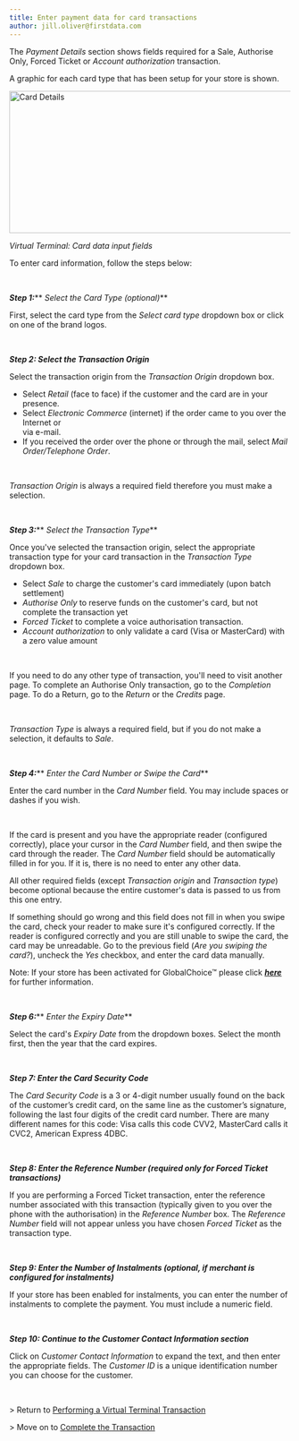 ```yaml
---
title: Enter payment data for card transactions
author: jill.oliver@firstdata.com
---
```


<span>The <em>Payment Details</em> section shows fields required for a Sale, Authorise Only, Forced Ticket or <em>Account authorization</em> transaction.</span>

<span>A graphic for each card type that has been setup for your store is shown.</span>

<img alt="Card Details" data-align="center" data-entity-type="file" data-entity-uuid="3cb1eba1-fccc-4ef6-8dd8-c3b5e3a4f498" height="254" src="/sites/default/files/inline-images/Card%20info.png" width="633" /> 

<span><em><span>Virtual Terminal: Card data input fields<span>&nbsp;</span></span></em></span>

<span>To enter card information, follow the steps below:</span>

<span>&nbsp;</span>

**_<span>Step 1:</span>_**** <span><em>Select the Card Type (optional)</em></span>**

<span>First, select the card type from the <em>Select card type</em> dropdown box or click on one of the brand logos.</span>

<span>&nbsp;</span>

**_<span>Step 2: Select the Transaction Origin</span>_**

<span>Select the transaction origin from the <em>Transaction Origin</em> dropdown box.</span>

  * <span><span><span><span>Select <em>Retail</em> (face to face) if the customer and the card are in your presence. </span></span></span></span>
  * <span><span><span><span>Select <em>Electronic Commerce</em> (internet) if the order came to you over the Internet or<br /> via e-mail.</span></span></span></span>
  * <span><span><span><span>If you received the order over the phone or through the mail, select <em>Mail Order/Telephone Order</em>.</span></span></span></span>

_<span>&nbsp;</span>_

_<span>Transaction Origin</span>_ <span>is always a required field therefore you must make a selection.</span>

<span>&nbsp;</span>

**_<span>Step 3:</span>_**** <span><em>Select the Transaction Type</em></span>**

<span>Once you've selected the transaction origin, select the appropriate transaction type for your card transaction in the <em>Transaction Type</em> dropdown box.</span>

  * <span><span><span><span>Select <em>Sale</em> to charge the customer's card immediately (upon batch settlement)</span></span></span></span>
  * <span><span><span><em><span>Authorise Only</span></em><span> to reserve funds on the customer's card, but not complete the transaction yet</span></span></span></span>
  * <span><span><span><em><span>Forced Ticket</span></em><span> to complete a voice authorisation transaction.</span></span></span></span>
  * <span><span><span><em><span>Account authorization</span></em><span> to only validate a card (Visa or MasterCard) with a zero value amount </span></span></span></span>

<span>&nbsp;</span>

<span>If you need to do any other type of transaction, you'll need to visit another page. To complete an Authorise Only transaction, go to the <em>Completion</em> page. To do a Return, go to the <em>Return</em> or the <em>Credits</em> page.</span>

<span>&nbsp;</span>

_<span>Transaction Type</span>_ <span>is always a required field, but if you do not make a selection, it defaults to <em>Sale</em>.</span>

<span>&nbsp;</span>

**_<span>Step 4:</span>_**** <span><em>Enter the Card Number or Swipe the Card</em></span>**

<span>Enter the card number in the <em>Card Number</em> field. You may include spaces or dashes if you wish.</span>

<span>&nbsp;</span>

<span>If the card is present and you have the appropriate reader (configured correctly), place your cursor in the <em>Card Number</em> field, and then swipe the card through the reader. The <em>Card Number</em> field should be automatically filled in for you. If it is, there is no need to enter any other data.</span>

<span>All other required fields (except <em>Transaction origin</em> and <em>Transaction type</em>) become optional because the entire customer's data is passed to us from this one entry.</span>

<span>If something should go wrong and this field does not fill in when you swipe the card, check your reader to make sure it's configured correctly. If the reader is configured correctly and you are still unable to swipe the card, the card may be unreadable. Go to the previous field (<em>Are you swiping the card?</em>), uncheck the <em>Yes</em> checkbox, and enter the card data manually.</span>

<span>Note: If your store has been activated for GlobalChoice™ please click <a href="http://test-ndpfdc.pantheonsite.io/org/gateway/node/57"><em><strong>here</strong></em></a> for further information.</span>

&nbsp;

**_<span>Step 6:</span>_**** <span><em>Enter the Expiry Date</em></span>**

<span>Select the card's <em>Expiry Date</em> from the dropdown boxes. Select the month first, then the year that the card expires.</span>

<span>&nbsp;</span>

**_<span>Step 7: Enter the Card Security Code</span>_**

<span>The <em>Card Security Code</em> is a 3 or 4-digit number usually found on the back of the customer’s credit card, on the same line as the customer’s signature, following the last four digits of the credit card number. There are many different names for this code: Visa calls this code CVV2, MasterCard calls it CVC2, American Express 4DBC.</span>

<span>&nbsp;</span>

**_<span>Step 8: Enter the Reference Number (required only for Forced Ticket transactions)</span>_**

<span>If you are performing a Forced Ticket transaction, enter the reference number associated with this transaction (typically given to you over the phone with the authorisation) in the <em>Reference Number </em>box. The <em>Reference Number</em> field will not appear unless you have chosen <em>Forced Ticket</em> as the transaction type.</span>

**_<span>&nbsp;</span>_**

**_<span>Step 9: Enter the Number of Instalments (optional, if merchant is configured for instalments)</span>_**

<span>If your store has been enabled for instalments, you can enter the number of instalments to complete the payment. You must include a numeric field.</span>

<span>&nbsp;</span>

**_<span>Step 10: Continue to the Customer Contact Information section</span>_**

<span>Click on <em>Customer Contact Information</em> to expand the text, and then enter the appropriate fields. The <em>Customer ID</em> is a unique identification number you can choose for the customer.</span>

&nbsp;

<span>> Return to <a href="http://test-ndpfdc.pantheonsite.io/org/gateway/node/139">Performing a Virtual Terminal Transaction</a></span>

<span>> Move on to <a href="http://test-ndpfdc.pantheonsite.io/org/gateway/node/144">Complete the Transaction</a></span>

<span>&nbsp;</span>
